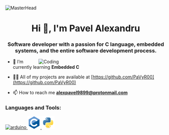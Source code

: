 ![MasterHead](https://cdn.vectorstock.com/i/500p/23/07/web-blue-banner-software-ui-and-development-vector-42172307.jpg)
<h1 align="center">Hi 👋, I'm Pavel Alexandru</h1>
<h3 align="center">Software developer with a passion for C language, embedded systems, and the entire software development process.</h3>
<img align="right" alt="Coding" width="400" src="https://media2.giphy.com/media/v1.Y2lkPTc5MGI3NjExMmE4aHI1djdraWM3czFlamoxZ2RtdDdqemkzNDY3dTFlYnQ5N2VxYiZlcD12MV9pbnRlcm5hbF9naWZfYnlfaWQmY3Q9Zw/qgQUggAC3Pfv687qPC/giphy.gif">

- 🌱 I’m currently learning **Embedded C**

- 👨‍💻 All of my projects are available at [https://github.com/PaVyR00](https://github.com/PaVyR00)

- 📫 How to reach me **alexpavel9899@protonmail.com**


<h3 align="left">Languages and Tools:</h3>
<p align="left"> <a href="https://www.arduino.cc/" target="_blank" rel="noreferrer"> <img src="https://cdn.worldvectorlogo.com/logos/arduino-1.svg" alt="arduino" width="40" height="40"/> </a> <a href="https://www.cprogramming.com/" target="_blank" rel="noreferrer"> <img src="https://raw.githubusercontent.com/devicons/devicon/master/icons/c/c-original.svg" alt="c" width="40" height="40"/> </a> <a href="https://www.python.org" target="_blank" rel="noreferrer"> <img src="https://raw.githubusercontent.com/devicons/devicon/master/icons/python/python-original.svg" alt="python" width="40" height="40"/> </a> </p>
